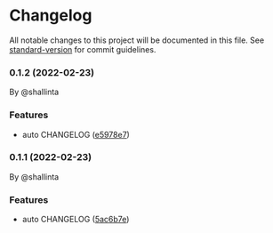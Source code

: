 # Changelog

All notable changes to this project will be documented in this file. See [standard-version](https://github.com/conventional-changelog/standard-version) for commit guidelines.

### 0.1.2 (2022-02-23)

By @shallinta

### Features

* auto CHANGELOG ([e5978e7](https://github.com/shallinta/auto-changelog-demo/commit/e5978e74df553e1ed2fca57a718dbfbb9cdec4bf))

### 0.1.1 (2022-02-23)

By @shallinta

### Features

* auto CHANGELOG ([5ac6b7e](https://github.com/shallinta/auto-changelog-demo/commit/5ac6b7ee3bd3b4f72a74798c95af45a1a6db3495))
